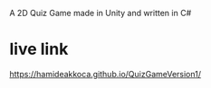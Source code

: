 
A 2D Quiz Game made in Unity and written in C# 
# live link
 https://hamideakkoca.github.io/QuizGameVersion1/

